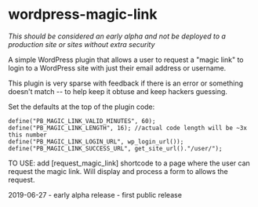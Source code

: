 # wordpress-magic-link

*This should be considered an early alpha and not be deployed to a production site or sites without extra security*

A simple WordPress plugin that allows a user to request a "magic link" to login to a WordPress site with just their email address or username. 

This plugin is very sparse with feedback if there is an error or something doesn't match -- to help keep it obtuse and keep hackers guessing.

Set the defaults at the top of the plugin code:

```
define("PB_MAGIC_LINK_VALID_MINUTES", 60);
define("PB_MAGIC_LINK_LENGTH", 16); //actual code length will be ~3x this number
define("PB_MAGIC_LINK_LOGIN_URL", wp_login_url());
define("PB_MAGIC_LINK_SUCCESS_URL", get_site_url()."/user/");
```

TO USE: add [request_magic_link] shortcode to a page where the user can request the magic link. Will display and process a form to allows the request.

2019-06-27 - early alpha release - first public release